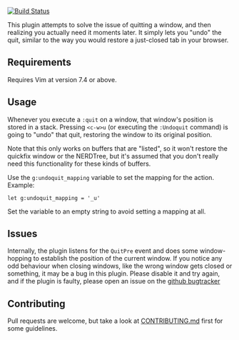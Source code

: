 [![Build Status](https://secure.travis-ci.org/AndrewRadev/undoquit.vim.png?branch=master)](http://travis-ci.org/AndrewRadev/undoquit.vim)

This plugin attempts to solve the issue of quitting a window, and then realizing you actually need it moments later. It simply lets you "undo" the quit, similar to the way you would restore a just-closed tab in your browser.

## Requirements

Requires Vim at version 7.4 or above.

## Usage

Whenever you execute a `:quit` on a window, that window's position is stored in a stack. Pressing `<c-w>u` (or executing the `:Undoquit` command) is going to "undo" that quit, restoring the window to its original position.

Note that this only works on buffers that are "listed", so it won't restore the quickfix window or the NERDTree, but it's assumed that you don't really need this functionality for these kinds of buffers.

Use the `g:undoquit_mapping` variable to set the mapping for the action. Example:

``` vim
let g:undoquit_mapping = '_u'
```

Set the variable to an empty string to avoid setting a mapping at all.

## Issues

Internally, the plugin listens for the `QuitPre` event and does some window-hopping to establish the position of the current window. If you notice any odd behaviour when closing windows, like the wrong window gets closed or something, it may be a bug in this plugin. Please disable it and try again, and if the plugin is faulty, please open an issue on the [github bugtracker](https://github.com/AndrewRadev/undoquit.vim/issues)

## Contributing

Pull requests are welcome, but take a look at [CONTRIBUTING.md](https://github.com/AndrewRadev/undoquit.vim/blob/master/CONTRIBUTING.md) first for some guidelines.
